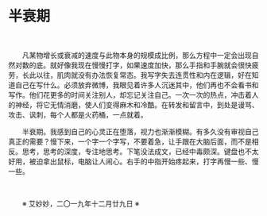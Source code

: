 # 半衰期

&emsp;&emsp;

&emsp;&emsp;凡某物增长或衰减的速度与此物本身的规模成比例，那么方程中一定会出现自然对数的底。就好像我现在慢慢打字，如果速度加快，那么手指和手腕就会很快疲劳，长此以往，肌肉就没有办法恢复常态。我写字失去连贯性和内在逻辑，好在知道自己在写什么。必须放弃微博，我眼见着许多人沉迷其中，他们再也不会看书和写作。他们花更多的时间关注别人，却忘记关注自己。一次一次的热点，冲击着人的神经，将它无情消磨，使人们变得麻木和冷酷。在转发和留言中，到处是谩骂、攻击、讽刺，每个人都是火药桶，一点就着。

&emsp;&emsp;半衰期。我感到自己的心灵正在堕落，视力也渐渐模糊。有多久没有审视自己真正的需要？慢下来，一个字一个字写，不要着急，让手跟在大脑后面，而不是相反。思考，思考的深度，专注地思考。下笔没法成文，已经中毒颇深。键盘也不太好用，被迫拿出鼠标，电脑让人闹心。右手的中指开始疼起来，打字再慢一些、慢一些。

&emsp;&emsp;

&emsp;&emsp;※ 艾妙妙，二〇一九年十二月廿九日 ※
